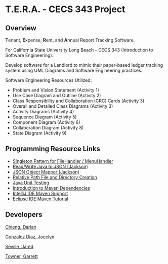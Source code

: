 # T.E.R.A. - CECS 343 Project

## Overview

**T**enant, **E**xpense, **R**ent, and **A**nnual Report Tracking Software.

For California State University Long Beach - CECS 343 (Introduction to Software Engineering).

Develop software for a Landlord to mimic their paper-based ledger tracking
system using UML Diagrams and Software Engineering practices.

Software Engineering Resources Utilized:
- Problem and Vision Statement (Activity 1)
- Use Case Diagram and Outline (Activity 2)
- Class Responsibility and Collaboration (CRC) Cards (Activity 3)
- Overall and Detailed Class Diagrams (Activity 3)
- Activity Diagrams (Activity 4)
- Sequence Diagram (Activity 5)
- Component Diagram (Activity 6)
- Collaboration Diagram (Activity 8)
- State Diagram (Activity 9)

## Programming Resource Links

- [Singleton Pattern for FileHandler / MenuHandler](https://www.geeksforgeeks.org/singleton-class-java/)
- [Read/Write Java to JSON (Jackson)](https://kodejava.org/how-to-read-and-write-java-object-to-json-file/)
- [JSON Object Mapper (Jackson)](https://www.baeldung.com/jackson-object-mapper-tutorial)
- [Relative Path File and Directory Creation](https://stackoverflow.com/questions/9658297/java-how-to-create-a-file-in-a-directory-using-relative-path)
- [Java Unit Testing](https://www.baeldung.com/java-unit-testing-best-practices)
- [Introduction to Maven Dependencies](https://maven.apache.org/guides/introduction/introduction-to-dependency-mechanism.html)
- [IntelliJ IDE Maven Support](https://www.jetbrains.com/help/idea/maven-support.html)
- [Eclipse IDE Maven Tutorial](https://rdf4j.org/documentation/tutorials/maven-eclipse-project/)

## Developers

[Chieng, Darian](https://github.com/joe-schmoe4)

[Gonzalez Diaz, Jocelyn](https://github.com/imcalledjocelyn)

[Seville, Jared](https://github.com/Peashooter101)

[Towner, Garrett](https://github.com/Walidiki)
